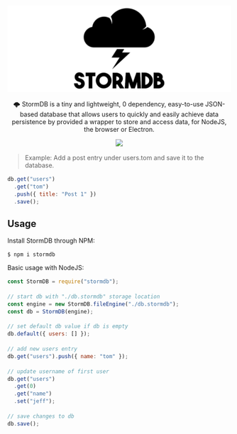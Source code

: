 <div align="center">
  <img src="./docs/logo.png" alt="StormDB logo">

  <p>🌩️ StormDB is a tiny and lightweight, 0 dependency, easy-to-use JSON-based database that allows users to quickly and easily achieve data persistence by provided a wrapper to store and access data, for NodeJS, the browser or Electron.</p>

  <img src="https://img.shields.io/badge/license-MIT-blue">
</div>

> Example: Add a post entry under users.tom and save it to the database.

```js
db.get("users")
  .get("tom")
  .push({ title: "Post 1" })
  .save();
```

## Usage

Install StormDB through NPM:

```
$ npm i stormdb
```

Basic usage with NodeJS:

```js
const StormDB = require("stormdb");

// start db with "./db.stormdb" storage location
const engine = new StormDB.fileEngine("./db.stormdb");
const db = StormDB(engine);

// set default db value if db is empty
db.default({ users: [] });

// add new users entry
db.get("users").push({ name: "tom" });

// update username of first user
db.get("users")
  .get(0)
  .get("name")
  .set("jeff");

// save changes to db
db.save();
```
